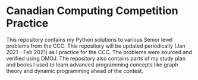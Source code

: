 # Canadian Computing Competition Practice

This repository contains my Python solutions to various Senior level problems from the CCC. This repository will be updated periodically (Jan 2021 - Feb 2021) as I practice for the CCC. The problems were sourced and verified using DMOJ. The repository also contains parts of my study plan and books I used to learn advanced programming concepts like graph theory and dynamic programming ahead of the contest.
